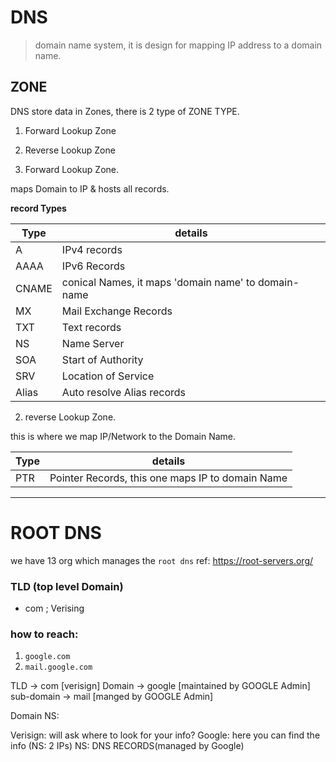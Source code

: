 # DNS 

> domain name system, it is design for mapping IP address to a domain name.

## ZONE 

DNS store data in Zones, there is 2 type of ZONE TYPE. 

1. Forward Lookup Zone
2. Reverse Lookup Zone

1. Forward Lookup Zone. 

maps Domain to IP & hosts all records. 

**record Types**

|Type|details|
|---|---|
|A|	IPv4 records|
|AAAA| IPv6 Records|
|CNAME| conical Names, it maps 'domain name' to domain-name|
|MX | Mail Exchange Records|
|TXT| Text records|
|NS|Name Server |
|SOA| Start of Authority|
|SRV| Location of Service|
|Alias| Auto resolve Alias records|

2. reverse Lookup Zone. 

this is where we map IP/Network to the Domain Name.

|Type|details|
|---|---|
|PTR| Pointer Records, this one maps IP to domain Name|

---

# ROOT DNS

we have 13 org which manages the `root dns` 
ref: https://root-servers.org/

### TLD (top level Domain)

* com ; Verising

### how to reach: 

1. `google.com`
2. `mail.google.com`

TLD -> com [verisign]
Domain -> google [maintained by GOOGLE Admin]
sub-domain -> mail [manged by GOOGLE Admin]

Domain NS:

Verisign: will ask where to look for your info? 
Google: here you can find the info (NS: 2 IPs)
NS: DNS RECORDS(managed by Google)

